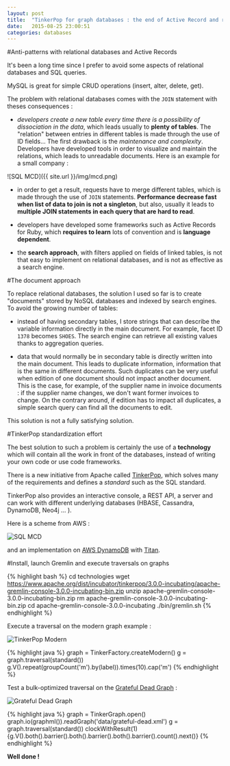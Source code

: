 ```yaml
---
layout: post
title:  "TinkerPop for graph databases : the end of Active Record and relational databases"
date:   2015-08-25 23:00:51
categories: databases
---
```


#Anti-patterns with relational databases and Active Records

It's been a long time since I prefer to avoid some aspects of relational databases and SQL queries.

MySQL is great for simple CRUD operations (insert, alter, delete, get).

The problem with relational databases comes with the `JOIN` statement with theses consequences :

- *developers create a new table every time there is a possibility of dissociation in the data*, which leads usually to **plenty of tables**. The "relation" between entries in different tables is made through the use of ID fields... The first drawback is the *maintenance and complexity*. Developers have developed tools in order to visualize and maintain the relations, which leads to unreadable documents. Here is an example for a small company :

![SQL MCD]({{ site.url }}/img/mcd.png)

- in order to get a result, requests have to merge different tables, which is made through the use of `JOIN` statements. **Performance decrease fast when list of data to join is not a singleton**, but also, usually it leads to **multiple JOIN statements in each query that are hard to read**.

- developers have developed some frameworks such as Active Records for Ruby, which **requires to learn** lots of convention and is **language dependent**.

- the **search approach**, with filters applied on fields of linked tables, is not that easy to implement on relational databases, and is not as effective as a search engine.

#The document approach

To replace relational databases, the solution I used so far is to create "documents" stored by NoSQL databases and indexed by search engines. To avoid the growing number of tables:

- instead of having secondary tables, I store strings that can describe the variable information directly in the main document. For example, facet ID `1378` becomes `SHOES`. The search engine can retrieve all existing values thanks to aggregation queries.

- data that would normally be in secondary table is directly written into the main document. This leads to duplicate information, information that is the same in different documents. Such duplicates can be very useful when edition of one document should not impact another document. This is the case, for example, of the supplier name in invoice documents : if the supplier name changes, we don't want former invoices to change. On the contrary around, if edition has to impact all duplicates, a simple search query can find all the documents to edit.

This solution is not a fully satisfying solution.

#TinkerPop standardization effort

The best solution to such a problem is certainly the use of a **technology** which will contain all the work in front of the databases, instead of writing your own code or use code frameworks.

There is a new initiative from Apache called [TinkerPop](http://tinkerpop.incubator.apache.org/docs/3.0.0-incubating/), which solves many of the requirements and defines a *standard* such as the SQL standard.

TinkerPop also provides an interactive console, a REST API, a server and can work with different underlying databases (HBASE, Cassandra, DynamoDB, Neo4j ... ).

Here is a scheme from AWS :

![SQL MCD](https://media.amazonwebservices.com/blog/2015/gr_the_parts_3.png)

and an implementation on [AWS DynamoDB](https://aws.amazon.com/fr/blogs/aws/new-store-and-process-graph-data-using-the-dynamodb-storage-backend-for-titan/) with [Titan](http://thinkaurelius.github.io/titan/).

#Install, launch Gremlin and execute traversals on graphs

{% highlight bash %}
cd technologies
wget https://www.apache.org/dist/incubator/tinkerpop/3.0.0-incubating/apache-gremlin-console-3.0.0-incubating-bin.zip
unzip apache-gremlin-console-3.0.0-incubating-bin.zip
rm apache-gremlin-console-3.0.0-incubating-bin.zip
cd apache-gremlin-console-3.0.0-incubating
./bin/gremlin.sh
{% endhighlight %}

Execute a traversal on the modern graph example :

![TinkerPop Modern](http://tinkerpop.incubator.apache.org/docs/3.0.0-incubating/images/tinkerpop-modern.png)

{% highlight java %}
graph = TinkerFactory.createModern()
g = graph.traversal(standard())
g.V().repeat(groupCount('m').by(label)).times(10).cap('m')
{% endhighlight %}



Test a bulk-optimized traversal on the [Grateful Dead Graph](https://github.com/tinkerpop/gremlin/wiki/Defining-a-More-Complex-Property-Graph) :

![Grateful Dead Graph](https://github.com/tinkerpop/gremlin/raw/master/doc/images/graph-example-2.jpg)

{% highlight java %}
graph = TinkerGraph.open()
graph.io(graphml()).readGraph('data/grateful-dead.xml')
g = graph.traversal(standard())
clockWithResult(1){g.V().both().barrier().both().barrier().both().barrier().count().next()}
{% endhighlight %}

**Well done !**
